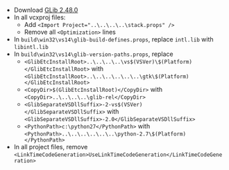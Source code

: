 * Download [GLib 2.48.0](http://ftp.acc.umu.se/pub/gnome/sources/glib/2.48/glib-2.48.0.tar.xz)
* In all vcxproj files:
	* Add `<Import Project="..\..\..\..\stack.props" />`
	* Remove all `<Optimization>` lines
* In `build\win32\vs14\glib-build-defines.props`, replace `intl.lib` with `libintl.lib`
* In `build\win32\vs14\glib-version-paths.props`, replace
	* `<GlibEtcInstallRoot>..\..\..\..\vs$(VSVer)\$(Platform)</GlibEtcInstallRoot>` with `<GlibEtcInstallRoot>..\..\..\..\..\..\gtk\$(Platform)</GlibEtcInstallRoot>`
	* `<CopyDir>$(GlibEtcInstallRoot)</CopyDir>` with `<CopyDir>..\..\..\..\glib-rel</CopyDir>`
	* `<GlibSeparateVSDllSuffix>-2-vs$(VSVer)</GlibSeparateVSDllSuffix>` with `<GlibSeparateVSDllSuffix>-2.0</GlibSeparateVSDllSuffix>`
	* `<PythonPath>c:\python27</PythonPath>` with `<PythonPath>..\..\..\..\..\..\python-2.7\$(Platform)</PythonPath>`
* In all project files, remove `<LinkTimeCodeGeneration>UseLinkTimeCodeGeneration</LinkTimeCodeGeneration>`
